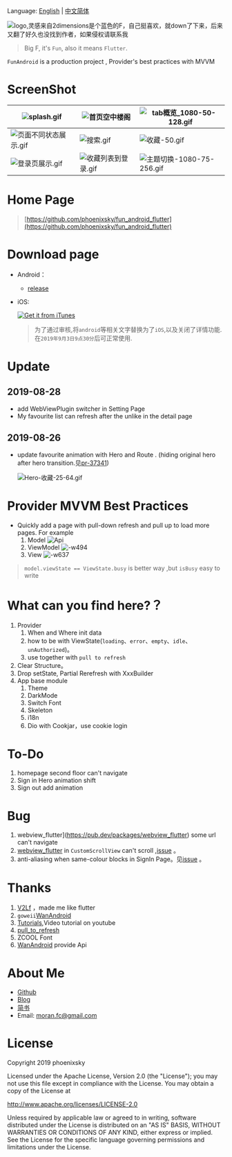 

Language: [English](https://github.com/phoenixsky/fun_android_flutter/blob/master/README-EN.md) | [中文简体](https://github.com/phoenixsky/fun_android_flutter/blob/master/README.md)



![logo,灵感来自2dimensions是个蓝色的F，自己挺喜欢，就down了下来，后来又翻了好久也没找到作者，如果侵权请联系我](https://upload-images.jianshu.io/upload_images/581515-f3a4b2e4392e63bf.png?imageMogr2/auto-orient/strip%7CimageView2/2/w/200) 

> Big F, it's `Fun`, also it means `Flutter`.

`FunAndroid` is a  production project , Provider's best practices with MVVM

# ScreenShot

| ![splash.gif](https://upload-images.jianshu.io/upload_images/581515-1e3e9fe19d44adca.gif?imageMogr2/auto-orient/strip) | ![首页空中楼阁](https://upload-images.jianshu.io/upload_images/581515-2f68e3fc18a3161e.gif?imageMogr2/auto-orient/strip) | ![tab概览_1080-50-128.gif](https://upload-images.jianshu.io/upload_images/581515-be91ba09c020f594.gif?imageMogr2/auto-orient/strip) |
| ------------------------------------------------------------ | ------------------------------------------------------------ | ------------------------------------------------------------ |
| ![页面不同状态展示.gif](https://upload-images.jianshu.io/upload_images/581515-81e45c5a72fd6b83.gif?imageMogr2/auto-orient/strip) | ![搜索.gif](https://upload-images.jianshu.io/upload_images/581515-00f7b2f89cf141a1.gif?imageMogr2/auto-orient/strip) | ![收藏-50.gif](https://upload-images.jianshu.io/upload_images/581515-5c5e9b7219100c26.gif?imageMogr2/auto-orient/strip) |
| ![登录页展示.gif](https://upload-images.jianshu.io/upload_images/581515-9d83d6940c9a57ed.gif?imageMogr2/auto-orient/strip) | ![收藏列表到登录.gif](https://upload-images.jianshu.io/upload_images/581515-15084c89cc5a55f2.gif?imageMogr2/auto-orient/strip) | ![主题切换-1080-75-256.gif](https://upload-images.jianshu.io/upload_images/581515-348b013cc8a52621.gif?imageMogr2/auto-orient/strip) |

# Home Page

> [https://github.com/phoenixsky/fun_android_flutter](https://github.com/phoenixsky/fun_android_flutter)

# Download page 

- Android：
  
    - [release](https://github.com/phoenixsky/fun_android_flutter/releases)

- iOS: 

    [![Get it from iTunes](https://lisk.io/assets/svg/download_on_the_app_store_badge.svg)](https://apps.apple.com/cn/app/id1477299503)
    > 为了通过审核,将`android`等相关文字替换为了`iOS`,以及关闭了详情功能.在`2019年9月3日9点30分`后可正常使用.


# Update

## 2019-08-28

- add WebViewPlugin switcher in Setting Page
- My favourite list can refresh after the unlike in the detail page

## 2019-08-26 

- update favourite animation with Hero and Route . (hiding original hero after hero transition.见[pr-37341](https://github.com/flutter/flutter/pull/37341))

  ![Hero-收藏-25-64.gif](https://upload-images.jianshu.io/upload_images/581515-c95bf682c308bd40.gif?imageMogr2/auto-orient/strip)



# Provider MVVM Best Practices

- Quickly add a page with pull-down refresh and pull up to load more pages. For example
  1. Model
     ![Api](https://upload-images.jianshu.io/upload_images/581515-f60f2fceef71b2cc.jpg?imageMogr2/auto-orient/strip%7CimageView2/2/w/1240)
  2. ViewModel
     ![-w494](https://upload-images.jianshu.io/upload_images/581515-3ab778bafeb3b5b7.jpg?imageMogr2/auto-orient/strip%7CimageView2/2/w/1240)
  3. View
     ![-w637](https://upload-images.jianshu.io/upload_images/581515-1aa9bd76f0e6f600.jpg?imageMogr2/auto-orient/strip%7CimageView2/2/w/1240)

> `model.viewState == ViewState.busy`  is better way ,but `isBusy` easy to write

# What can you find here?？

1. Provider 
   1. When and Where init data
   2. how to be with ViewState(`loading`、`error`、`empty`、`idle`、`unAuthorized`)。
   3. use together  with `pull to refresh`
2. Clear Structure。
3. Drop setState, Partial Rerefresh with  XxxBuilder
4. App base module
   1. Theme
   2. DarkMode
   3. Switch Font 
   4. Skeleton 
   5. i18n
   6. Dio with Cookjar，use cookie login

# To-Do

1. homepage  second floor can't navigate
2. Sign in Hero animation shift
3. Sign out add animation

# Bug

1. webview_flutter](https://pub.dev/packages/webview_flutter)  some url can't navigate
2. [webview_flutter](https://pub.dev/packages/webview_flutter)  in `CustomScrollView` can't scroll ,[issue](https://github.com/flutter/flutter/issues/31243#issuecomment-521564216) 。
3. anti-aliasing when same-colour blocks in SignIn Page。见[issue](https://github.com/flutter/flutter/issues/14288) 。



# Thanks

1. [V2Lf](https://github.com/w4mxl/V2LF) ，made me like flutter
2. `goweii`[WanAndroid](https://github.com/goweii/WanAndroid)
3. [Tutorials](https://github.com/FilledStacks/flutter-tutorials),Video tutorial on youtube
4. [pull_to_refresh](https://pub.dev/packages/pull_to_refresh)
5. ZCOOL Font
6. [WanAndroid](https://www.wanandroid.com/blog/show/2) provide Api

# About Me

- [Github](https://github.com/phoenixsky)
- [Blog](http://blog.phoenixsky.cn/)
- [简书](https://www.jianshu.com/u/145e6297cb26)
- Email: moran.fc@gmail.com

# License

Copyright 2019 phoenixsky

Licensed under the Apache License, Version 2.0 (the "License"); you may not use this file except in compliance with the License. You may obtain a copy of the License at

http://www.apache.org/licenses/LICENSE-2.0

Unless required by applicable law or agreed to in writing, software distributed under the License is distributed on an "AS IS" BASIS, WITHOUT WARRANTIES OR CONDITIONS OF ANY KIND, either express or implied. See the License for the specific language governing permissions and limitations under the License.
